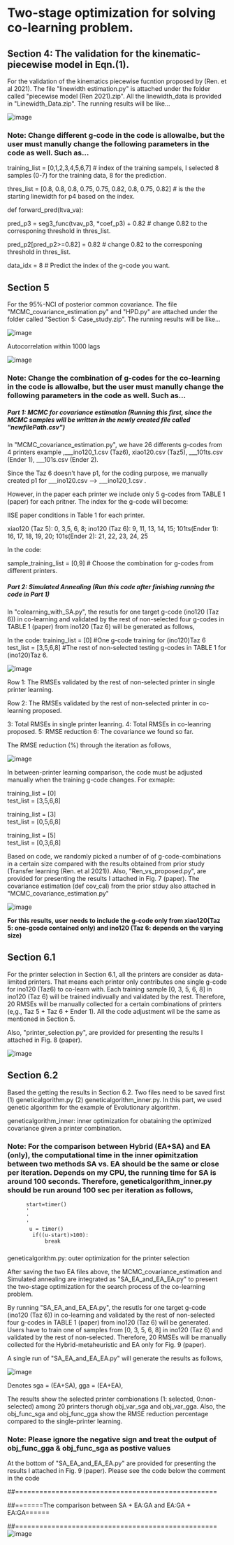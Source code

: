 # Two-stage optimization for solving co-learning problem. #

## Section 4: The validation for the kinematic-piecewise model in Eqn.(1). 

For the validation of the kinematics piecewise fucntion proposed by (Ren. et al 2021). The file "linewidth estimation.py" is attached under the folder called "piecewise model (Ren 2021).zip". All the linewidth_data is provided in "Linewidth_Data.zip". The running results will be like...

![image](https://user-images.githubusercontent.com/105607708/168645847-e6ca692e-465c-4e8e-8e44-9c8cf2c755d9.png)

### Note: Change different g-code in the code is allowalbe, but the user must manully change the following parameters in the code as well. Such as...

training_list = [0,1,2,3,4,5,6,7] # index of the training sampels, I selected 8 samples (0-7) for the training data, 8 for the prediction.

thres_list =  [0.8, 0.8, 0.8, 0.75, 0.75, 0.82, 0.8, 0.75, 0.82] # is the the starting linewidth for p4 based on the index.

def forward_pred(ltva_va):

  pred_p3 = seg3_func(tvav_p3, *coef_p3) + 0.82 # change 0.82 to the corresponing threshold in thres_list.

  pred_p2[pred_p2>=0.82] = 0.82 # change 0.82 to the corresponing threshold in thres_list.

  data_idx = 8 # Predict the index of the g-code you want.
  

## Section 5 ##
For the 95%-NCI of posterior common covariance. The file "MCMC_covariance_estimation.py" and "HPD.py" are attached under the folder called "Section 5: Case_study.zip". The running results will be like...

![image](https://user-images.githubusercontent.com/105607708/168651711-422e97e7-2b02-4bb1-b140-4a34766af7c1.png)

Autocorrelation within 1000 lags

![image](https://user-images.githubusercontent.com/105607708/168652316-208be8b1-d52b-4e34-abc9-ed5a04c19ab7.png)


### Note: Change the combination of g-codes for the co-learning in the code is allowalbe, but the user must manully change the following parameters in the code as well. Such as...

##### Part 1: MCMC for covariance estimation (Running this first, since the MCMC samples will be written in the newly created file called "newfilePath.csv") #####
In "MCMC_covariance_estimation.py", we have 26 differents g-codes from 4 printers example ,___ino120_1.csv (Taz6), xiao120.csv (Taz5), ___101ts.csv (Ender 1), ___101s.csv (Ender 2).

Since the Taz 6 doesn't have p1, for the coding purpose, we manually created p1 for ___ino120.csv --> ___ino120_1.csv .

However, in the paper each printer we include only 5 g-codes from TABLE 1 (paper) for each pritner. The index for the g-code will become:

IISE paper conditions in Table 1 for each printer.

xiao120 (Taz 5): 0, 3,5, 6, 8;  ino120 (Taz 6): 9, 11, 13, 14, 15; 101ts(Ender 1): 16, 17, 18, 19, 20; 101s(Ender 2): 21, 22, 23, 24, 25

In the code:

sample_training_list = [0,9] # Choose the combination for g-codes from different printers. 

##### Part 2: Simulated Annealing (Run this code after finishing running the code in Part 1) #####

In "colearning_with_SA.py", the resutls for one target g-code (ino120 (Taz 6)) in co-learning and validated by the rest of non-selected four g-codes in TABLE 1 (paper) from ino120 (Taz 6) will be generated as follows,

In the code:
training_list = [0] #One g-code training for (ino120)Taz 6        
test_list = [3,5,6,8] #The rest of non-selected testing g-codes in TABLE 1 for (ino120)Taz 6.  

![image](https://user-images.githubusercontent.com/105607708/168660075-e533aa74-505f-43fc-9286-53fc57aab438.png)

Row 1: The RMSEs validated by the rest of non-selected printer in single printer learning. 

Row 2: The RMSEs validated by the rest of non-selected printer in co-learning proposed. 

3: Total RMSEs in single printer leanring. 4: Total RMSEs in co-leanring proposed. 5: RMSE reduction 6: The covariance we found so far. 

The RMSE reduction (%) through the iteration as follows,

![image](https://user-images.githubusercontent.com/105607708/168660127-590b60fb-6da4-43af-9600-f6105e225517.png)


In between-printer learning comparison, the code must be adjusted manually when the training g-code changes. For exmaple:

 training_list = [0]       
 test_list = [3,5,6,8] 

 training_list = [3]       
 test_list = [0,5,6,8] 

 training_list = [5]       
 test_list = [0,3,6,8] 
 

Based on code, we randomly picked a number of of g-code-combinations in a certain size compared with the results obtained from prior study (Transfer learning (Ren. et al 2021)). Also, "Ren_vs_proposed.py", are provided for presenting the results I attached in Fig. 7 (paper). The covariance estimation (def cov_cal) from the prior stduy also attached in "MCMC_covariance_estimation.py"

![image](https://user-images.githubusercontent.com/105607708/168661481-34143a3a-3541-4d40-9546-8c632ad5a30c.png)

**For this results, user needs to include the g-code only from xiao120(Taz 5: one-gcode contained only) and ino120 (Taz 6: depends on the varying size)** 


## Section 6.1 ##

For the printer selection in Section 6.1, all the printers are consider as data-limited printers. That means each printer only contributes one single g-code for ino120 (Taz6) to co-learn with. Each training sample [0, 3, 5, 6, 8] in ino120 (Taz 6) will be trained indivually and validated by the rest. Therefore, 20 RMSEs will be manually collected for a certain combinations of printers (e,g., Taz 5 + Taz 6 + Ender 1). All the code adjustment wil be the same as mentioned in Section 5.

Also, "printer_selection.py", are provided for presenting the results I attached in Fig. 8 (paper).

![image](https://user-images.githubusercontent.com/105607708/168665077-d3d1053b-e335-49cb-b8bd-a61e7467bf8f.png)


## Section 6.2 ##

Based the getting the results in Section 6.2. Two files need to be saved first (1) geneticalgorithm.py (2) geneticalgorithm_inner.py. In this part, we used genetic algorithm for the example of Evolutionary algorithm. 

geneticalgorithm_inner: inner optimization for obataining the optimized covariance given a printer combination.

### Note: For the comparison between Hybrid (EA+SA) and EA (only), the computational time in the inner opimitzation between two methods SA vs. EA should be the same or close per iteration. Depends on my CPU, the running time for SA is around 100 seconds. Therefore, geneticalgorithm_inner.py should be run around 100 sec per iteration as follows,
          start=timer()
          '
          '
          '
           u = timer()
            if((u-start)>100):
                break
 ###


geneticalgorithm.py: outer optimization for the printer selection


After saving the two EA files above, the MCMC_covariance_estimation and Simulated annealing are integrated as "SA_EA_and_EA_EA.py" to present the two-stage optimization for the search process of the co-learning problem. 


By running "SA_EA_and_EA_EA.py",  the resutls for one target g-code (ino120 (Taz 6)) in co-learning and validated by the rest of non-selected four g-codes in TABLE 1 (paper) from ino120 (Taz 6) will be generated. Users have to train one of samples from  [0, 3, 5, 6, 8] in ino120 (Taz 6) and validated by the rest of non-selected. Therefore, 20 RMSEs will be manually collected for the Hybrid-metaheuristic and EA only for Fig. 9 (paper).


A single run of "SA_EA_and_EA_EA.py" will generate the results as follows,

![image](https://user-images.githubusercontent.com/105607708/168674147-591e552b-a3cd-4246-8ecc-e2d2599020c6.png)

Denotes sga = (EA+SA), gga = (EA+EA),

The results show the selected printer combionations (1: selected, 0:non-selected) among 20 printers thorugh obj_var_sga and obj_var_gga. Also, the obj_func_sga and obj_func_gga show the RMSE reduction percentage compared to the single-printer learning. 

### Note: Please ignore the negative sign and treat the output of obj_func_gga & obj_func_sga as postive values ###


At the bottom of "SA_EA_and_EA_EA.py" are provided for presenting the results I attached in Fig. 9 (paper). Please see the code below the comment in the code

##==================================================

##=======The comparison between SA + EA:GA and EA:GA + EA:GA======

##==================================================
![image](https://user-images.githubusercontent.com/105607708/168667466-089ee15a-b5e7-4243-9c36-d77fbdfeeb41.png)

